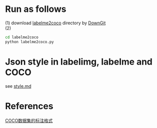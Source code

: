 # Run as follows
(1) download [labelme2coco](https://github.com/apanda-xu/Tools/tree/main/labelme2coco) directory by [DownGit](https://www.itsvse.com/downgit/#/home)<br>
(2) 
```bash
cd labelme2coco
python labelme2coco.py
```
# Json style in labelimg, labelme and COCO
see [style.md](https://github.com/apanda-xu/Tools/blob/main/labelme2coco/style.md)

# References
[COCO数据集的标注格式](https://zhuanlan.zhihu.com/p/29393415)
